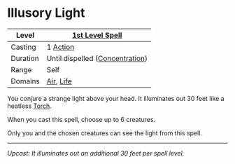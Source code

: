 # Illusory Light

| Level    | [1st Level Spell](../Level%201/1st%20Level%20Spells.md)                    |
| -------- | -------------------------------------------------------------------------- |
| Casting  | 1 [Action](../../../../Game%20Procedures/Core%20Procedures/Action.md)      |
| Duration | Until dispelled ([Concentration](../../Concentration.md))                  |
| Range    | Self                                                                       |
| Domains  | [Air](../../Spell%20Domains/Air.md), [Life](../../Spell%20Domains/Life.md) |

You conjure a strange light above your head. It illuminates out 30 feet like a heatless [Torch](../../../../Items%20and%20Gear/Gear/1%20Coin/Torch.md).

When you cast this spell, choose up to 6 creatures.

Only you and the chosen creatures can see the light from this spell.

---
*Upcast: It illuminates out an additional 30 feet per spell level.*
